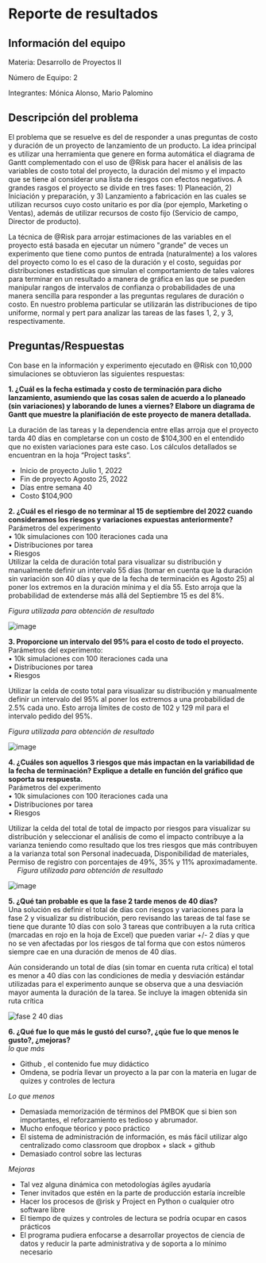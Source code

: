 # Reporte de resultados #

## Información del equipo

Materia: Desarrollo de Proyectos II

Número de Equipo: 2

Integrantes:  Mónica Alonso, Mario Palomino

## Descripción del problema

El problema que se resuelve es del de responder a unas preguntas de costo y duración de un proyecto de lanzamiento de un producto. La idea principal es utilizar una herramienta que genere en forma automática el diagrama de Gantt complementado con el uso de @Risk para hacer el análisis de las variables de costo total del proyecto, la duración del mismo y el impacto que se tiene al considerar una lista de riesgos con efectos negativos.  A grandes rasgos el proyecto se divide en tres fases: 1) Planeación, 2) Iniciación y preparación, y 3) Lanzamiento a fabricación en las cuales se utilizan recursos cuyo costo unitario es por día (por ejemplo, Marketing o Ventas), además de utilizar recursos de costo fijo (Servicio de campo, Director de producto).

La técnica de @Risk para arrojar estimaciones de las variables en el proyecto está basada en ejecutar un número "grande" de veces un experimento que tiene como puntos de entrada (naturalmente) a los valores del proyecto como lo es el caso de la duración y el costo, seguidas por distribuciones estadísticas que simulan el comportamiento de tales valores para terminar en un resultado a manera de gráfica en las que se pueden manipular rangos de intervalos de confianza o probabilidades de una manera sencilla para responder a las preguntas regulares de duración o costo.  En nuestro problema particular se utilizarán las distribuciones de tipo uniforme, normal y pert para analizar las tareas de las fases 1, 2, y 3, respectivamente. 

## Preguntas/Respuestas

Con base en la información y experimento ejecutado en @Risk con 10,000 simulaciones se obtuvieron las siguientes respuestas:

**1. ¿Cuál es la fecha estimada y costo de terminación para dicho lanzamiento, asumiendo que las cosas salen de acuerdo a lo planeado (sin variaciones) y laborando de lunes a viernes?  Elabore un diagrama de Gantt que muestre la planifiación de este proyecto de manera detallada.**

La duración de las tareas y la dependencia entre ellas arroja que el proyecto tarda 40 días en completarse con un costo de $104,300 en el entendido que no existen variaciones para este caso. Los cálculos detallados se encuentran en la hoja “Project tasks”.  
* Inicio de proyecto	Julio 1, 2022   
* Fin de proyecto		Agosto 25, 2022   
* Días entre semana	40   
* Costo			$104,900   


**2. ¿Cuál es el riesgo de no terminar al 15 de septiembre del 2022 cuando consideramos los riesgos y variaciones expuestas anteriormente?**  
Parámetros del experimento   
•	10k simulaciones con 100 iteraciones cada una    
•	Distribuciones por tarea    
•	Riesgos     
Utilizar la celda de duración total para visualizar su distribución y manualmente definir un intervalo 55 días (tomar en cuenta que la duración sin variación son 40 días y que de la fecha de terminación es Agosto 25) al poner los extremos en la duración mínima y el día 55.  Esto arroja que la probabilidad de extenderse más allá del Septiembre 15 es del 8%.   

*Figura utilizada para obtención de resultado*    

   ![image](https://user-images.githubusercontent.com/58093652/168514247-eafca6bc-2574-4b01-8ab7-a320ebdb45b9.png)

**3. Proporcione un intervalo del 95% para el costo de todo el proyecto.**   
Parámetros del experimento:   
•	10k simulaciones con 100 iteraciones cada una   
•	Distribuciones por tarea   
•	Riesgos      

Utilizar la celda de costo total para visualizar su distribución y manualmente definir un intervalo del 95% al poner los extremos a una probabilidad de 2.5% cada uno.  Esto arroja límites de costo de 102 y 129 mil para el intervalo pedido del 95%.        

*Figura utilizada para obtención de resultado*

![image](https://user-images.githubusercontent.com/58093652/168514348-666b2232-4cdc-4e37-a82f-07b2ac4cb1cd.png)


**4. ¿Cuáles son aquellos 3 riesgos que más impactan en la variabilidad de la fecha de terminación? Explique a detalle en función del gráfico que soporta su respuesta.**   
Parámetros del experimento     
•	10k simulaciones con 100 iteraciones cada una    
•	Distribuciones por tarea    
•	Riesgos     

Utilizar la celda del total de total de impacto por riesgos para visualizar su distribución y seleccionar el análisis de como el impacto contribuye a la varianza teniendo como resultado que los tres riesgos que más contribuyen a la varianza total son Personal inadecuada, Disponibilidad de materiales, Permiso de registro con porcentajes de 49%, 35% y 11% aproximadamente.            
 
*Figura utilizada para obtención de resultado*   

![image](https://user-images.githubusercontent.com/58093652/168514414-0d8487f7-2e97-4214-82c3-d3206c15b758.png)


**5. ¿Qué tan probable es que la fase 2 tarde menos de 40 días?**   
Una solución es definir el total de días con riesgos y variaciones para la fase 2 y visualizar su distribución, pero revisando las tareas de tal fase se tiene que durante 10 días con solo 3 tareas que contribuyen a la ruta crítica (marcadas en rojo en la hoja de Excel) que pueden variar +/- 2 días y que no se ven afectadas por los riesgos de tal forma que con estos números siempre cae en una duración de menos de 40 días.     

Aún considerando un total de días (sin tomar en cuenta ruta crítica) el total es menor a 40 días con las condiciones de media y desviación estándar utilizadas para el experimento aunque se observa que a una desviación mayor aumenta la duración de la tarea. Se incluye la imagen obtenida sin ruta crítica

![fase 2 40 dias](https://user-images.githubusercontent.com/98497219/168516548-586769e0-c0be-432a-b3f6-f6c21da34e73.jpg)

**6. ¿Qué fue lo que más le gustó del curso?, ¿qúe fue lo que menos le gusto?, ¿mejoras?**     
*lo que más*  
- Github , el contenido fue muy didáctico
- Omdena, se podría llevar un proyecto a la par con la materia en lugar de quizes y controles de lectura 

*Lo que menos*
- Demasiada memorización de términos del PMBOK que si bien son importantes, el reforzamiento es tedioso y abrumador. 
- Mucho enfoque téorico y poco práctico
- El sistema de administración de información, es más fácil utilizar algo centralizado como classroom que dropbox + slack + github
- Demasiado control sobre las lecturas

*Mejoras*  
 * Tal vez alguna dinámica con metodologías ágiles ayudaría
 * Tener invitados que estén en la parte de producción estaría increíble 
 * Hacer los procesos de @risk y Project en Python o cualquier otro software libre
 * El tiempo de quizes y controles de lectura se podría ocupar en casos prácticos
 * El programa pudiera enfocarse a desarrollar proyectos de ciencia de datos y reducir la parte administrativa y de soporta a lo mínimo necesario

